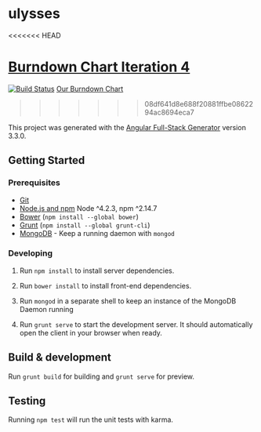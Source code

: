 # ulysses
<<<<<<< HEAD

[Burndown Chart Iteration 4](https://docs.google.com/spreadsheets/d/1wdH1fOfD3K72adOXwbmNKLQDmPGhZHfRIFJFEp_SgVM/edit#gid=425182257)
=======
[![Build Status](https://travis-ci.org/devlitzi/ulysses.svg?branch=master)](https://travis-ci.org/devlitzi/ulysses)
[Our Burndown Chart](https://docs.google.com/a/morris.umn.edu/spreadsheets/d/10u8tFtsQE0KksfWKahfd_ZO1DlBqNFiJhLP7YAq7DVM/edit?usp=sharing)
>>>>>>> 08df641d8e688f20881ffbe0862294ac8694eca7

This project was generated with the [Angular Full-Stack Generator](https://github.com/DaftMonk/generator-angular-fullstack) version 3.3.0.

## Getting Started

### Prerequisites

- [Git](https://git-scm.com/)
- [Node.js and npm](nodejs.org) Node ^4.2.3, npm ^2.14.7
- [Bower](bower.io) (`npm install --global bower`)
- [Grunt](http://gruntjs.com/) (`npm install --global grunt-cli`)
- [MongoDB](https://www.mongodb.org/) - Keep a running daemon with `mongod`

### Developing

1. Run `npm install` to install server dependencies.

2. Run `bower install` to install front-end dependencies.

3. Run `mongod` in a separate shell to keep an instance of the MongoDB Daemon running

4. Run `grunt serve` to start the development server. It should automatically open the client in your browser when ready.

## Build & development

Run `grunt build` for building and `grunt serve` for preview.

## Testing

Running `npm test` will run the unit tests with karma.
